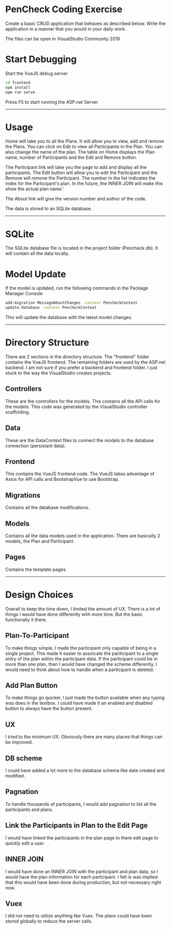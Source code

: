 # PenCheck Coding Exercise

Create a basic CRUD application that behaves as described below. Write the application in a manner that you would in your daily work.

The files can be open in VisualStudio Community 2019

# Start Debugging 

 Start the VueJS debug server
``` bash
cd frontend
npm install
npm run serve
```

Press F5 to start running the ASP.net Server

---

# Usage
Home will take you to all the Plans.  It will allow you to view, add and remove the Plans.  You can click on Edit to view all Participants in the Plan.  You can also change the name of the plan.  The table on Home displays the Plan name, number of Participants and the Edit and Remove button.

The Participant link will take you the page to add and display all the participants.  The Edit button will allow you to edit the Participant and the Remove will remove the Participant.  The number in the list indicates the index for the Participant's plan.  In the future, the INNER JOIN will make this show the actual plan name.'

The About link will give the version number and author of the code.

The data is stored to an SQLite database.

---

# SQLite
The SQLite database file is located in the project folder (Pencheck.db).  It will contain all the data locally.


# Model Update
If the model is updated, run the following commands in the Package Manager Console
```bash
add-migration MessageAboutChanges -context PencheckContext
update-database -context PencheckContext
```
This will update the database with the latest model changes.

---

# Directory Structure
There are 2 sections in the directory structure.  The "frontend" folder contains the VueJS frontend.  The remaining folders are used by the ASP.net backend.
I am not sure if you prefer a backend and frontend folder.  I just stuck to the way the VisualStudio creates projects.

## Controllers
These are the controllers for the models.  This contains all the API calls for the models.  This code was generated by the VisualStudio controller scaffolding.

## Data
These are the DataContext files to connect the models to the database connection (persistant data).

## Frontend
This contains the VueJS frontend code.  The VueJS takes advantage of Axios for API calls and BootstrapVue to use Bootstrap.

## Migrations
Contains all the database modifications.

## Models
Contains all the data models used in the application.  There are basically 2 models, the Plan and Participant.

## Pages
Contains the template pages.

---

# Design Choices
Overall to keep the time down, I limited the amount of UX.  There is a lot of things I would have done differently with more time.  But the basic functionally it there.


## Plan-To-Participant
To make things simple, I made the participant only capable of being in a single project.
This made it easier to assoicate the pariticipant to a single entry of the plan within the participant data.
If the participant could be in more than one plan, then I would have changed the scheme differently.  I would need to think about how to handle when a participant is deleted.

## Add Plan Button
To make things go quicker, I just made the button available when any typing was does in the textbox.  I could have made it an enabled and disabled button to always have the button present.

## UX
I tried to the minimum UX.  Obviously there are many places that things can be improved.

## DB scheme
I could have added a lot more to the database schema like date created and modified.

## Pagnation
To handle thousands of participants, I would add pagnation to list all the participants and plans.

## Link the Participants in Plan to the Edit Page
I would have linked the participants in the plan page to there edit page to quickly edit a user.  

## INNER JOIN
I would have done an INNER JOIN with the participant and plan data, so I would have the plan information for each participant.  I felt is was implied that this would have been done during production, but not necessary right now.

## Vuex
I did not need to utilize anything like Vuex.  The plans could have been stored globally to reduce the server calls.
